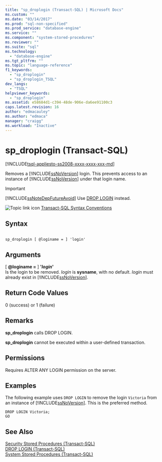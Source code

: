 ```yaml
---
title: "sp_droplogin (Transact-SQL) | Microsoft Docs"
ms.custom: ""
ms.date: "03/14/2017"
ms.prod: "sql-non-specified"
ms.prod_service: "database-engine"
ms.service: ""
ms.component: "system-stored-procedures"
ms.reviewer: ""
ms.suite: "sql"
ms.technology: 
  - "database-engine"
ms.tgt_pltfrm: ""
ms.topic: "language-reference"
f1_keywords: 
  - "sp_droplogin"
  - "sp_droplogin_TSQL"
dev_langs: 
  - "TSQL"
helpviewer_keywords: 
  - "sp_droplogin"
ms.assetid: e58684d1-c394-48de-906e-da6ee91100c3
caps.latest.revision: 16
author: "edmacauley"
ms.author: "edmaca"
manager: "craigg"
ms.workload: "Inactive"
---
```

# sp_droplogin (Transact-SQL)
[!INCLUDE[tsql-appliesto-ss2008-xxxx-xxxx-xxx-md](../../includes/tsql-appliesto-ss2008-xxxx-xxxx-xxx-md.md)]

  Removes a [!INCLUDE[ssNoVersion](../../includes/ssnoversion-md.md)] login. This prevents access to an instance of [!INCLUDE[ssNoVersion](../../includes/ssnoversion-md.md)] under that login name.  
  
> [!IMPORTANT]  
>  [!INCLUDE[ssNoteDepFutureAvoid](../../includes/ssnotedepfutureavoid-md.md)] Use [DROP LOGIN](../../t-sql/statements/drop-login-transact-sql.md) instead.  
  
 ![Topic link icon](../../database-engine/configure-windows/media/topic-link.gif "Topic link icon") [Transact-SQL Syntax Conventions](../../t-sql/language-elements/transact-sql-syntax-conventions-transact-sql.md)  
  
## Syntax  
  
```  
  
sp_droplogin [ @loginame = ] 'login'  
```  
  
## Arguments  
 [ **@loginame =** ] **'***login***'**  
 Is the login to be removed. *login* is **sysname**, with no default. *login* must already exist in [!INCLUDE[ssNoVersion](../../includes/ssnoversion-md.md)].  
  
## Return Code Values  
 0 (success) or 1 (failure)  
  
## Remarks  
 **sp_droplogin** calls DROP LOGIN.  
  
 **sp_droplogin** cannot be executed within a user-defined transaction.  
  
## Permissions  
 Requires ALTER ANY LOGIN permission on the server.  
  
## Examples  
 The following example uses `DROP LOGIN` to remove the login `Victoria` from an instance of [!INCLUDE[ssNoVersion](../../includes/ssnoversion-md.md)]. This is the preferred method.  
  
```  
DROP LOGIN Victoria;  
GO  
```  
  
## See Also  
 [Security Stored Procedures &#40;Transact-SQL&#41;](../../relational-databases/system-stored-procedures/security-stored-procedures-transact-sql.md)   
 [DROP LOGIN &#40;Transact-SQL&#41;](../../t-sql/statements/drop-login-transact-sql.md)   
 [System Stored Procedures &#40;Transact-SQL&#41;](../../relational-databases/system-stored-procedures/system-stored-procedures-transact-sql.md)  
  
  
